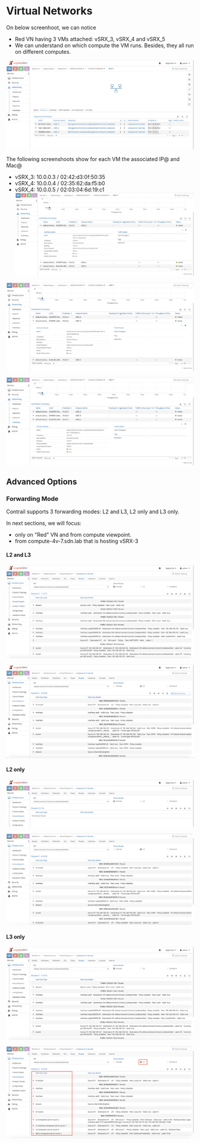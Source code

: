 



# Virtual Networks

On below screenhoot, we can notice
- Red VN having 3 VMs attached: vSRX_3, vSRX_4 and vSRX_5
- We can understand on which compute the VM runs. Besides, they all run on different computes. 

![Screenshot](img/virtual_networks/VN-general.png)

The following screenshoots show for each VM the associated IP@ and Mac@
- vSRX_3: 10.0.0.3 / 02:42:d3:0f:50:35
- vSRX_4: 10.0.0.4 / 02:35:62:da:f5:b0
- vSRX_4: 10.0.0.5 / 02:03:04:6d:19:c1
![Screenshot](img/virtual_networks/vSRX_3-interface.png)

![Screenshot](img/virtual_networks/vSRX_4-interface.png)

![Screenshot](img/virtual_networks/vSRX_5-interface.png)


## Advanced Options

### Forwarding Mode
Contrail supports 3 forwarding modes: L2 and L3, L2 only and L3 only.

In next sections, we will focus:
- only on "Red" VN and from compute viewpoint.
- from compute-4v-7.sdn.lab that is hosting vSRX-3

#### L2 and L3

![Screenshot](img/virtual_networks/VR-L2L3-L3view.png)

![Screenshot](img/virtual_networks/VR-L2L3-L2view.png)


#### L2 only

![Screenshot](img/virtual_networks/VR-L2-L3view.png)

![Screenshot](img/virtual_networks/VR-L2-L2view.png)

#### L3 only

![Screenshot](img/virtual_networks/VR-L3-L3view.png)

![Screenshot](img/virtual_networks/VR-L3-L2view.png)




